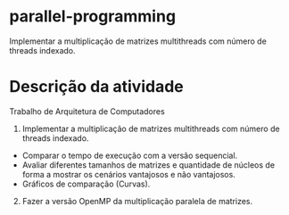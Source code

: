 # parallel-programming
Implementar a multiplicação de matrizes multithreads com número de threads indexado.

# Descrição da atividade
Trabalho de Arquitetura de Computadores

1.  Implementar a multiplicação de matrizes multithreads com número de threads indexado. 
* Comparar o tempo de execução com a versão sequencial.
* Avaliar diferentes tamanhos de matrizes e quantidade de núcleos de forma a mostrar os cenários vantajosos e não vantajosos.
* Gráficos de comparação (Curvas).

2.  Fazer a versão OpenMP da multiplicação paralela de matrizes.
